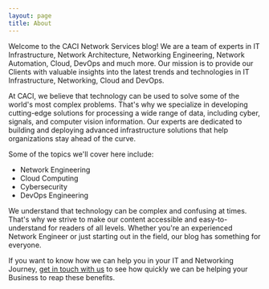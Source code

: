 ```yaml
---
layout: page
title: About
---
```


Welcome to the CACI Network Services blog! We are a team of experts in IT Infrastructure, Network Architecture, Networking Engineering, Network Automation, Cloud, DevOps and much more. Our mission is to provide our Clients with valuable insights into the latest trends and technologies in IT Infrastructure, Networking, Cloud and DevOps.

At CACI, we believe that technology can be used to solve some of the world's most complex problems. That's why we specialize in developing cutting-edge solutions for processing a wide range of data, including cyber, signals, and computer vision information. Our experts are dedicated to building and deploying advanced infrastructure solutions that help organizations stay ahead of the curve.

Some of the topics we'll cover here include:
- Network Engineering
- Cloud Computing
- Cybersecurity
- DevOps Engineering

We understand that technology can be complex and confusing at times. That's why we strive to make our content accessible and easy-to-understand for readers of all levels. Whether you're an experienced Network Engineer or just starting out in the field, our blog has something for everyone.

If you want to know how we can help you in your IT and Networking Journey, [get in touch with us](https://www.caci.co.uk/contact/#contact-form) to see how quickly we can be helping your Business to reap these benefits.
